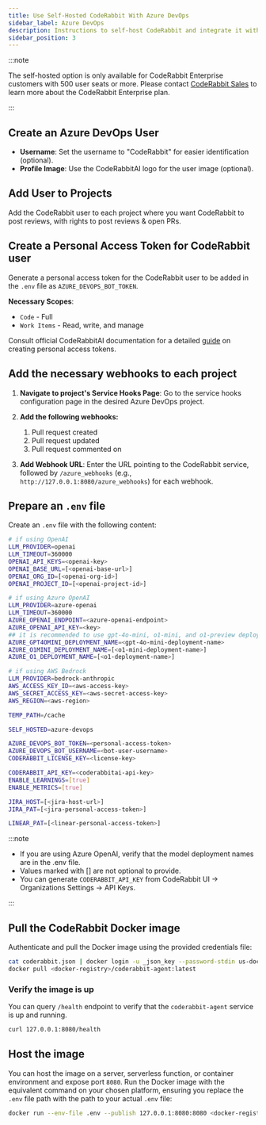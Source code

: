 ```yaml
---
title: Use Self-Hosted CodeRabbit With Azure DevOps
sidebar_label: Azure DevOps
description: Instructions to self-host CodeRabbit and integrate it with Azure DevOps.
sidebar_position: 3
---
```


:::note

The self-hosted option is only available for CodeRabbit Enterprise customers with 500 user seats or more. Please contact [CodeRabbit Sales](mailto:sales@coderabbit.ai) to learn more about the CodeRabbit Enterprise plan.

:::

## Create an Azure DevOps User

- **Username**: Set the username to "CodeRabbit" for easier identification (optional).
- **Profile Image**: Use the CodeRabbitAI logo for the user image (optional).

## Add User to Projects

Add the CodeRabbit user to each project where you want CodeRabbit to post reviews, with rights to post reviews & open PRs.

## Create a Personal Access Token for CodeRabbit user

Generate a personal access token for the CodeRabbit user to be added in the `.env` file as `AZURE_DEVOPS_BOT_TOKEN`.

**Necessary Scopes**:

- `Code` - Full
- `Work Items` - Read, write, and manage

Consult official CodeRabbitAI documentation for a detailed [guide](https://docs.coderabbit.ai/platforms/azure-devops#generating-a-personal-access-token) on creating personal access tokens.

## Add the necessary webhooks to each project

1. **Navigate to project's Service Hooks Page**: Go to the service hooks configuration page in the desired Azure DevOps project.

2. **Add the following webhooks:**

   1. Pull request created
   2. Pull request updated
   3. Pull request commented on

3. **Add Webhook URL**: Enter the URL pointing to the CodeRabbit service, followed by `/azure_webhooks` (e.g., `http://127.0.0.1:8080/azure_webhooks`) for each webhook.

## Prepare an `.env` file

Create an `.env` file with the following content:

```bash
# if using OpenAI
LLM_PROVIDER=openai
LLM_TIMEOUT=360000
OPENAI_API_KEYS=<openai-key>
OPENAI_BASE_URL=[<openai-base-url>]
OPENAI_ORG_ID=[<openai-org-id>]
OPENAI_PROJECT_ID=[<openai-project-id>]

# if using Azure OpenAI
LLM_PROVIDER=azure-openai
LLM_TIMEOUT=360000
AZURE_OPENAI_ENDPOINT=<azure-openai-endpoint>
AZURE_OPENAI_API_KEY=<key>
## it is recommended to use gpt-4o-mini, o1-mini, and o1-preview deployments. The production release of o1 model is inferior to the preview release as of now. Also, please make sure that the deployment name of o1-preview mentions "o1-preview" in it.
AZURE_GPT4OMINI_DEPLOYMENT_NAME=<gpt-4o-mini-deployment-name>
AZURE_O1MINI_DEPLOYMENT_NAME=[<o1-mini-deployment-name>]
AZURE_O1_DEPLOYMENT_NAME=[<o1-deployment-name>]

# if using AWS Bedrock
LLM_PROVIDER=bedrock-anthropic
AWS_ACCESS_KEY_ID=<aws-access-key>
AWS_SECRET_ACCESS_KEY=<aws-secret-access-key>
AWS_REGION=<aws-region>

TEMP_PATH=/cache

SELF_HOSTED=azure-devops

AZURE_DEVOPS_BOT_TOKEN=<personal-access-token>
AZURE_DEVOPS_BOT_USERNAME=<bot-user-username>
CODERABBIT_LICENSE_KEY=<license-key>

CODERABBIT_API_KEY=<coderabbitai-api-key>
ENABLE_LEARNINGS=[true]
ENABLE_METRICS=[true]

JIRA_HOST=[<jira-host-url>]
JIRA_PAT=[<jira-personal-access-token>]

LINEAR_PAT=[<linear-personal-access-token>]
```

:::note

- If you are using Azure OpenAI, verify that the model deployment names are in the .env file.
- Values marked with [] are not optional to provide.
- You can generate `CODERABBIT_API_KEY` from CodeRabbit UI -> Organizations Settings -> API Keys.

:::

## Pull the CodeRabbit Docker image

Authenticate and pull the Docker image using the provided credentials file:

```bash
cat coderabbit.json | docker login -u _json_key --password-stdin us-docker.pkg.dev
docker pull <docker-registry>/coderabbit-agent:latest
```

### Verify the image is up

You can query `/health` endpoint to verify that the `coderabbit-agent` service is up and running.

```bash
curl 127.0.0.1:8080/health
```

## Host the image

You can host the image on a server, serverless function, or container environment and expose port `8080`. Run the Docker image with the equivalent command on your chosen platform, ensuring you replace the `.env` file path with the path to your actual `.env` file:

```bash
docker run --env-file .env --publish 127.0.0.1:8080:8080 <docker-registry>/coderabbit-agent:latest
```
